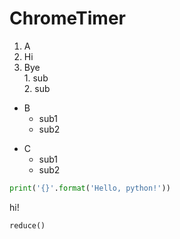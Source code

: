 # ChromeTimer

1. A  
  1. Hi  
  2. Bye  
    1. sub  
    2. sub  
- B  
  - sub1
  - sub2
* C   
  * sub1  
  * sub2

```python
print('{}'.format('Hello, python!'))
```

hi!

```javscript
reduce()
```
